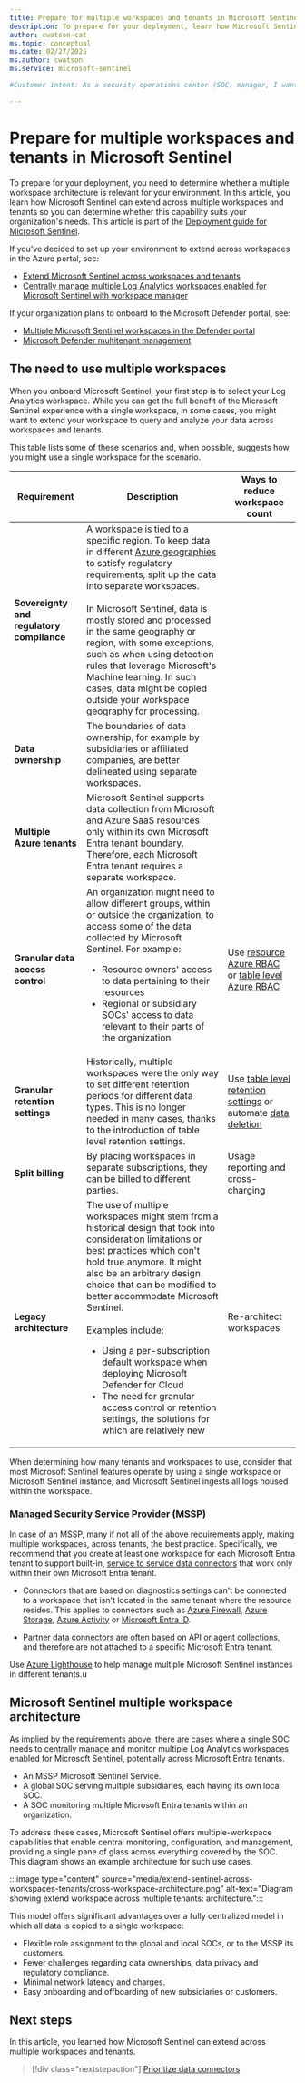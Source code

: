 ```yaml
---
title: Prepare for multiple workspaces and tenants in Microsoft Sentinel
description: To prepare for your deployment, learn how Microsoft Sentinel can extend across multiple workspaces and tenants.
author: cwatson-cat
ms.topic: conceptual
ms.date: 02/27/2025
ms.author: cwatson
ms.service: microsoft-sentinel

#Customer intent: As a security operations center (SOC) manager, I want to understand how to extend and manage Microsoft Sentinel across multiple workspaces and tenants so that I can ensure compliance, data ownership, and efficient monitoring for my organization.

---
```


# Prepare for multiple workspaces and tenants in Microsoft Sentinel

To prepare for your deployment, you need to determine whether a multiple workspace architecture is relevant for your environment. In this article, you learn how Microsoft Sentinel can extend across multiple workspaces and tenants so you can determine whether this capability suits your organization's needs. This article is part of the [Deployment guide for Microsoft Sentinel](deploy-overview.md).

If you've decided to set up your environment to extend across workspaces in the Azure portal, see:
 
- [Extend Microsoft Sentinel across workspaces and tenants](extend-sentinel-across-workspaces-tenants.md) 
- [Centrally manage multiple Log Analytics workspaces enabled for Microsoft Sentinel with workspace manager](workspace-manager.md) 

If your organization plans to onboard to the Microsoft Defender portal, see:

- [Multiple Microsoft Sentinel workspaces in the Defender portal](/azure/sentinel/workspaces-defender-portal) 
- [Microsoft Defender multitenant management](/defender-xdr/mto-overview)

## The need to use multiple workspaces

When you onboard Microsoft Sentinel, your first step is to select your Log Analytics workspace. While you can get the full benefit of the Microsoft Sentinel experience with a single workspace, in some cases, you might want to extend your workspace to query and analyze your data across workspaces and tenants.

This table lists some of these scenarios and, when possible, suggests how you might use a single workspace for the scenario.

| Requirement | Description | Ways to reduce workspace count |
|-------------|-------------|--------------------------------|
| **Sovereignty and regulatory compliance** | A workspace is tied to a specific region. To keep data in different [Azure geographies](https://azure.microsoft.com/global-infrastructure/geographies/) to satisfy regulatory requirements, split up the data into separate workspaces. <br><br>In Microsoft Sentinel, data is mostly stored and processed in the same geography or region, with some exceptions, such as when using detection rules that leverage Microsoft's Machine learning. In such cases, data might be copied outside your workspace geography for processing. |  |
| **Data ownership** | The boundaries of data ownership, for example by subsidiaries or affiliated companies, are better delineated using separate workspaces. |  |
| **Multiple Azure tenants** | Microsoft Sentinel supports data collection from Microsoft and Azure SaaS resources only within its own Microsoft Entra tenant boundary. Therefore, each Microsoft Entra tenant requires a separate workspace. |  |
| **Granular data access control** | An organization might need to allow different groups, within or outside the organization, to access some of the data collected by Microsoft Sentinel. For example:<br><ul><li>Resource owners' access to data pertaining to their resources</li><li>Regional or subsidiary SOCs' access to data relevant to their parts of the organization</li></ul> | Use [resource Azure RBAC](resource-context-rbac.md) or [table level Azure RBAC](https://techcommunity.microsoft.com/t5/azure-sentinel/table-level-rbac-in-azure-sentinel/ba-p/965043) |
| **Granular retention settings** | Historically, multiple workspaces were the only way to set different retention periods for different data types. This is no longer needed in many cases, thanks to the introduction of table level retention settings. | Use [table level retention settings](https://techcommunity.microsoft.com/t5/azure-sentinel/new-per-data-type-retention-is-now-available-for-azure-sentinel/ba-p/917316) or automate [data deletion](/azure/azure-monitor/logs/personal-data-mgmt#exporting-and-deleting-personal-data) |
| **Split billing** | By placing workspaces in separate subscriptions, they can be billed to different parties. | Usage reporting and cross-charging |
| **Legacy architecture** | The use of multiple workspaces might stem from a historical design that took into consideration limitations or best practices which don't hold true anymore. It might also be an arbitrary design choice that can be modified to better accommodate Microsoft Sentinel.<br><br>Examples include:<br><ul><li>Using a per-subscription default workspace when deploying Microsoft Defender for Cloud</li><li>The need for granular access control or retention settings, the solutions for which are relatively new</li></ul> | Re-architect workspaces |

When determining how many tenants and workspaces to use, consider that most Microsoft Sentinel features operate by using a single workspace or Microsoft Sentinel instance, and Microsoft Sentinel ingests all logs housed within the workspace.

### Managed Security Service Provider (MSSP)

In case of an MSSP, many if not all of the above requirements apply, making multiple workspaces, across tenants, the best practice. Specifically, we recommend that you create at least one workspace for each Microsoft Entra tenant to support built-in, [service to service data connectors](connect-data-sources.md#service-to-service-integration-for-data-connectors) that work only within their own Microsoft Entra tenant.

- Connectors that are based on diagnostics settings can't be connected to a workspace that isn't located in the same tenant where the resource resides. This applies to connectors such as [Azure Firewall](./data-connectors/azure-firewall.md), [Azure Storage](./data-connectors/azure-storage-account.md), [Azure Activity](./data-connectors/azure-activity.md) or [Microsoft Entra ID](connect-azure-active-directory.md).

- [Partner data connectors](data-connectors-reference.md) are often based on API or agent collections, and therefore are not attached to a specific Microsoft Entra tenant.

Use [Azure Lighthouse](/azure/lighthouse/how-to/onboard-customer) to help manage multiple Microsoft Sentinel instances in different tenants.u

## Microsoft Sentinel multiple workspace architecture

As implied by the requirements above, there are cases where a single SOC needs to centrally manage and monitor multiple Log Analytics workspaces enabled for Microsoft Sentinel, potentially across Microsoft Entra tenants.

- An MSSP Microsoft Sentinel Service.
- A global SOC serving multiple subsidiaries, each having its own local SOC.
- A SOC monitoring multiple Microsoft Entra tenants within an organization.

To address these cases, Microsoft Sentinel offers multiple-workspace capabilities that enable central monitoring, configuration, and management, providing a single pane of glass across everything covered by the SOC. This diagram shows an example architecture for such use cases. 

:::image type="content" source="media/extend-sentinel-across-workspaces-tenants/cross-workspace-architecture.png" alt-text="Diagram showing extend workspace across multiple tenants: architecture.":::

This model offers significant advantages over a fully centralized model in which all data is copied to a single workspace:

- Flexible role assignment to the global and local SOCs, or to the MSSP its customers.
- Fewer challenges regarding data ownerships, data privacy and regulatory compliance.
- Minimal network latency and charges.
- Easy onboarding and offboarding of new subsidiaries or customers.

## Next steps

In this article, you learned how Microsoft Sentinel can extend across multiple workspaces and tenants.

> [!div class="nextstepaction"]
> [Prioritize data connectors](prioritize-data-connectors.md)
